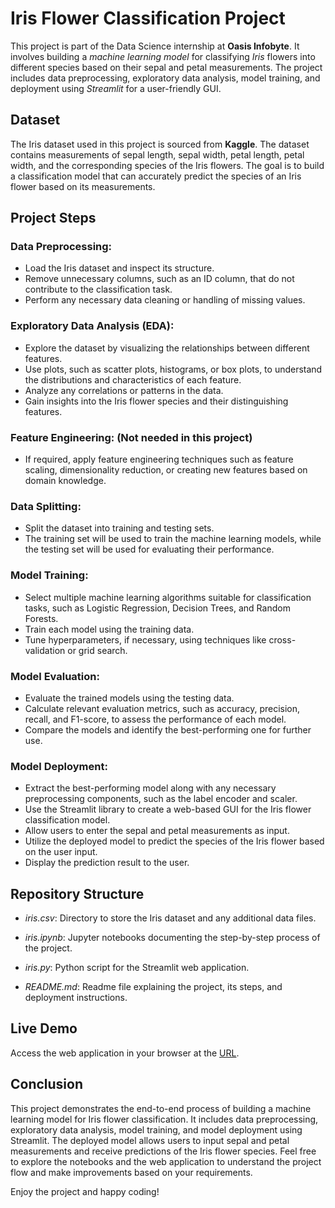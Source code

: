 # Iris Flower Classification Project
This project is part of the Data Science internship at **Oasis Infobyte**. It involves building a _machine learning model_ for classifying _Iris_ flowers into different species based on their sepal and petal measurements. 
The project includes data preprocessing, exploratory data analysis, model training, and deployment using _Streamlit_ for a user-friendly GUI.

## Dataset
The Iris dataset used in this project is sourced from **Kaggle**. The dataset contains measurements of sepal length, sepal width, petal length, petal width, and the corresponding species of the Iris flowers. The goal is to build a classification model that can accurately predict the species of an Iris flower based on its measurements.

## Project Steps
### Data Preprocessing:

+ Load the Iris dataset and inspect its structure.
+ Remove unnecessary columns, such as an ID column, that do not contribute to the classification task.
+ Perform any necessary data cleaning or handling of missing values.

### Exploratory Data Analysis (EDA):

+ Explore the dataset by visualizing the relationships between different features.
+ Use plots, such as scatter plots, histograms, or box plots, to understand the distributions and characteristics of each feature.
+ Analyze any correlations or patterns in the data.
+ Gain insights into the Iris flower species and their distinguishing features.

### Feature Engineering: (Not needed in this project)

+ If required, apply feature engineering techniques such as feature scaling, dimensionality reduction, or creating new features based on domain knowledge.


### Data Splitting:

+ Split the dataset into training and testing sets.
+ The training set will be used to train the machine learning models, while the testing set will be used for evaluating their performance.

### Model Training:

+ Select multiple machine learning algorithms suitable for classification tasks, such as Logistic Regression, Decision Trees, and Random Forests.
+ Train each model using the training data.
+ Tune hyperparameters, if necessary, using techniques like cross-validation or grid search.

### Model Evaluation:

+ Evaluate the trained models using the testing data.
+ Calculate relevant evaluation metrics, such as accuracy, precision, recall, and F1-score, to assess the performance of each model.
+ Compare the models and identify the best-performing one for further use.

### Model Deployment:

+ Extract the best-performing model along with any necessary preprocessing components, such as the label encoder and scaler.
+ Use the Streamlit library to create a web-based GUI for the Iris flower classification model.
+ Allow users to enter the sepal and petal measurements as input.
+ Utilize the deployed model to predict the species of the Iris flower based on the user input.
+ Display the prediction result to the user.


## Repository Structure
+ *iris.csv*: Directory to store the Iris dataset and any additional data files.
+ _iris.ipynb_: Jupyter notebooks documenting the step-by-step process of the project.
+ _iris.py_: Python script for the Streamlit web application.

+ _README.md_: Readme file explaining the project, its steps, and deployment instructions.

## Live Demo
Access the web application in your browser at the [URL]().


## Conclusion
This project demonstrates the end-to-end process of building a machine learning model for Iris flower classification. It includes data preprocessing, exploratory data analysis, model training, and model deployment using Streamlit. The deployed model allows users to input sepal and petal measurements and receive predictions of the Iris flower species. Feel free to explore the notebooks and the web application to understand the project flow and make improvements based on your requirements.



Enjoy the project and happy coding!
